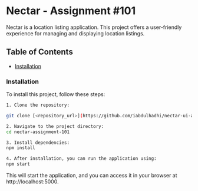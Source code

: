 # Nectar - Assignment #101

Nectar is a location listing application. This project offers a user-friendly experience for managing and displaying location listings.

## Table of Contents
- [Installation](#installation)

### Installation

To install this project, follow these steps:

```bash
1. Clone the repository:

git clone [<repository_url>](https://github.com/iabdulhadhi/nectar-ui-assignment-101_backend)

2. Navigate to the project directory:
cd nectar-assignment-101

3. Install dependencies:
npm install

4. After installation, you can run the application using:
npm start
```
This will start the application, and you can access it in your browser at http://localhost:5000.
